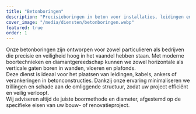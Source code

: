 ```yaml
---
title: "Betonboringen"
description: "Precisieboringen in beton voor installaties, leidingen en verankeringen."
cover_image: "/media/diensten/betonboringen.webp"
featured: true
order: 1
---
```


Onze betonboringen zijn ontworpen voor zowel particulieren als bedrijven die precisie en veiligheid hoog in het vaandel hebben staan. Met moderne boortechnieken en diamantgereedschap kunnen we zowel horizontale als verticale gaten boren in wanden, vloeren en plafonds.  
Deze dienst is ideaal voor het plaatsen van leidingen, kabels, ankers of verankeringen in betonconstructies. Dankzij onze ervaring minimaliseren we trillingen en schade aan de omliggende structuur, zodat uw project efficiënt en veilig verloopt.  
Wij adviseren altijd de juiste boormethode en diameter, afgestemd op de specifieke eisen van uw bouw- of renovatieproject.
